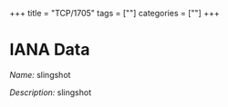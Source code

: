 +++
title = "TCP/1705"
tags = [""]
categories = [""]
+++

# IANA Data

_Name:_ slingshot

_Description:_ slingshot

